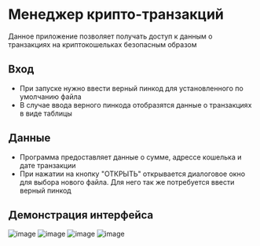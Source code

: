 # Менеджер крипто-транзакций
Данное приложение позволяет получать доступ к данным о транзакциях на криптокошельках безопасным образом

## Вход
- При запуске нужно ввести верный пинкод для установленного по умолчанию файла
- В случае ввода верного пинкода отобразятся данные о транзакциях в виде таблицы

## Данные
- Программа предоставляет данные о сумме, адрессе кошелька и дате транзакции
- При нажатии на кнопку "ОТКРЫТЬ" открывается диалоговое окно для выбора нового файла. Для него так же потребуется ввести верный пинкод

## Демонстрация интерфейса
![image](https://github.com/KirillBad/221_329_Badenov/assets/37250878/c0f729eb-c756-49da-9bba-d5c8438bf82b)
![image](https://github.com/KirillBad/221_329_Badenov/assets/37250878/16f9fda7-f02a-4780-ae12-1d7761a976d0)
![image](https://github.com/KirillBad/221_329_Badenov/assets/37250878/643cc505-42a2-472d-aa20-e0eb4777d73c)
![image](https://github.com/KirillBad/221_329_Badenov/assets/37250878/10b63365-3d14-47cf-95d4-2af0daae3619)
